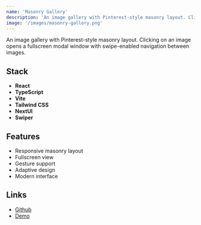 ```yaml
---
name: 'Masonry Gallery'
description: 'An image gallery with Pinterest-style masonry layout. Clicking on an image opens a fullscreen modal window with swipe-enabled navigation between images.'
image: '/images/masonry-gallery.png'
---
```


An image gallery with Pinterest-style masonry layout. Clicking on an image opens a fullscreen modal window with swipe-enabled navigation between images.

## Stack

- **React**
- **TypeScript**
- **Vite**
- **Tailwind CSS**
- **NextUI**
- **Swiper**


## Features

- Responsive masonry layout
- Fullscreen view
- Gesture support
- Adaptive design
- Modern interface

## Links
- [Github](https://github.com/teplostanski/masonry-gallery-tailwind)
- [Demo](https://teplostanski.github.io/masonry-gallery-tailwind/)
